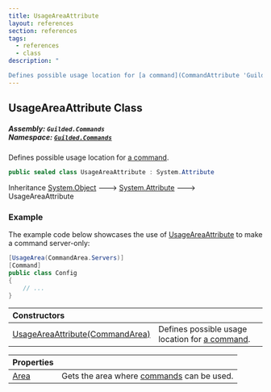 ```yaml
---
title: UsageAreaAttribute
layout: references
section: references
tags:
  - references
  - class
description: "

Defines possible usage location for [a command](CommandAttribute 'Guilded.Commands.CommandAttribute')."
---
```


## UsageAreaAttribute Class
##### **Assembly:** `Guilded.Commands`<br/>**Namespace:** [`Guilded.Commands`](Guilded.Commands 'Guilded.Commands')

Defines possible usage location for [a command](CommandAttribute 'Guilded.Commands.CommandAttribute').

```csharp
public sealed class UsageAreaAttribute : System.Attribute
```

Inheritance [System.Object](https://docs.microsoft.com/en-us/dotnet/api/System.Object 'System.Object') &#129106; [System.Attribute](https://docs.microsoft.com/en-us/dotnet/api/System.Attribute 'System.Attribute') &#129106; UsageAreaAttribute

### Example
  
The example code below showcases the use of [UsageAreaAttribute](UsageAreaAttribute 'Guilded.Commands.UsageAreaAttribute') to make a command server-only:  
  
```csharp  
[UsageArea(CommandArea.Servers)]  
[Command]  
public class Config  
{  
    // ...  
}  
```

| Constructors | |
| :--- | :--- |
| [UsageAreaAttribute(CommandArea)](UsageAreaAttribute.UsageAreaAttribute(CommandArea) 'Guilded.Commands.UsageAreaAttribute.UsageAreaAttribute(Guilded.Commands.CommandArea)') | Defines possible usage location for [a command](CommandAttribute 'Guilded.Commands.CommandAttribute'). |

| Properties | |
| :--- | :--- |
| [Area](UsageAreaAttribute.Area 'Guilded.Commands.UsageAreaAttribute.Area') | Gets the area where [commands](CommandAttribute 'Guilded.Commands.CommandAttribute') can be used. |
